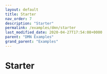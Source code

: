 ```yaml
---
layout: default
title: Starter
nav_order: 7
description: "Starter"
permalink: /examples/dmn/starter
last_modified_date: 2020-04-27T17:54:08+0000
parent: "DMN Examples"
grand_parent: "Examples"
---
```


# Starter
